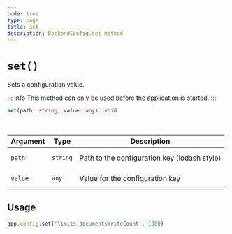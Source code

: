 ```yaml
---
code: true
type: page
title: set
description: BackendConfig.set method
---
```


# `set()`

<DeprecatedBadge version="2.17.0"/>

Sets a configuration value.

::: info
This method can only be used before the application is started.
:::

```ts
set(path: string, value: any): void
```

<br/>

| Argument | Type                  | Description                   |
|----------|-----------------------|-------------------------------|
| `path` | <pre>string</pre> | Path to the configuration key (lodash style) |
| `value` | <pre>any</pre> | Value for the configuration key |

## Usage

```js
app.config.set('limits.documentsWriteCount', 1000)
```
